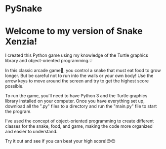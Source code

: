 # PySnake
# Welcome to my version of Snake Xenzia!

I created this Python game using my knowledge of the Turtle graphics library and object-oriented programming.💡 

In this classic arcade game👾, you control a snake that must eat food to grow longer. But be careful not to run into the walls or your own body!
Use the arrow keys to move around the screen and try to get the highest score possible.

To run the game, you'll need to have Python 3 and the Turtle graphics library installed on your computer.
Once you have everything set up, download all the ".py" files to a directory and run the "main.py" file to start the program.

I've used the concept of object-oriented programming to create different classes for the snake, food, and game, making the 
code more organized and easier to understand.

Try it out and see if you can beat your high score!😊😊



